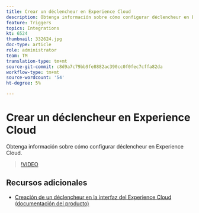 ```yaml
---
title: Crear un déclencheur en Experience Cloud
description: Obtenga información sobre cómo configurar déclencheur en Experience Cloud.
feature: Triggers
topics: Integrations
kt: 6524
thumbnail: 332624.jpg
doc-type: article
role: administrator
team: TM
translation-type: tm+mt
source-git-commit: c8d9a7c79bb9fe8882ac390cc0f0fec7cffa82da
workflow-type: tm+mt
source-wordcount: '54'
ht-degree: 5%

---
```



# Crear un déclencheur en Experience Cloud

Obtenga información sobre cómo configurar déclencheur en Experience Cloud.

>[!VIDEO](https://video.tv.adobe.com/v/332624?quality=12)

## Recursos adicionales

* [Creación de un déclencheur en la interfaz del Experience Cloud (documentación del producto)](https://experienceleague.adobe.com/docs/campaign-standard/using/integrating-with-adobe-cloud/working-with-campaign-and-triggers/configuring-triggers-in-experience-cloud.html?lang=en#creating-a-trigger-in-the-experience-cloud-interface)